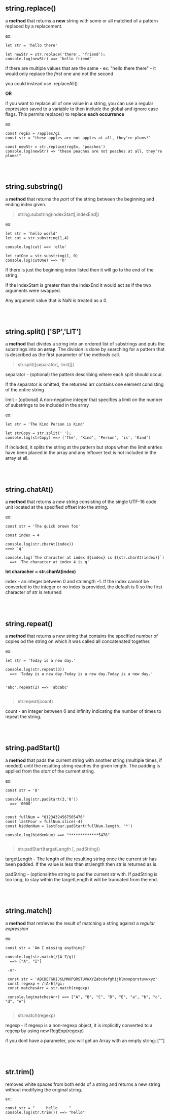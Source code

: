 ## string.replace() 

a **method** that returns a **new** string with some or all matched of a pattern replaced by a replacement.

ex: 
```
let str = 'hello there'

let newStr = str.replace('there', 'friend');
console.log(newStr) ==> 'hello friend'
```

if there are multiple values that are the same - 
ex. "hello there there" - it would only replace the *first* one and not the second

you could instead use .replaceAll() 

**OR**

if you want to replace all of one value in a string, you can use a regular expression saved to a variable to then include the global and ignore case flags. This permits replace() to replace **each occurrence** 

ex:
```
const regEx = /apples/gi
const str = "these apples are not apples at all, they're plums!"

const newStr = str.replace(regEx, 'peaches')
console.log(newStr) => "these peaches are not peaches at all, they're plums!"

```

<br></br>


## string.substring()

a **method** that returns the *part* of the string between the beginning and ending index given.

>string.substring(indexStart[,indexEnd])

ex:
```
let str = 'hello world'
let cut = str.substring(1,4)

console.log(cut) ==> 'ello'

let cutOne = str.substring(1, 0)
console.log(cutOne) ==> 'h'
```

If there is just the beginning index listed then it will go to the end of the string.

If the indexStart is greater than the indexEnd it would act as if the two arguments were swapped. 

Any argument value that is NaN is treated as a 0.


<br></br>


## string.split() ['SP','LIT']

a **method** that divides a string into an ordered list of substrings and puts the substrings into an **array**. The division is done by searching for a pattern that is described as the first parameter of the methods call.


>str.split([separator[, limit]])

separator - (optional) the pattern describing where each split should occur. 

If the separator is omitted, the returned arr contains one element consisting of the entire string

limit - (optional) A non-negative integer that specifies a limit on the number of substrings to be included in the array


ex: 
```
let str = 'The Kind Person is Kind'

let strCopy = str.split(' ');
console.log(strCopy) ==> ['The', 'Kind', 'Person', 'is', 'Kind']
```


If included, it splits the string at the pattern but stops when the limit entries have been placed in the array and any leftover text is not included in the array at all. 



<br></br>


## string.chatAt() 

a **method** that returns a *new string* consisting of the single UTF-16 code unit located at the specified offset into the string.

ex: 
```
const str = 'The quick brown fox'

const index = 4

console.log(str.charAt(index)) 
===> 'q'

console.log(`The character at index ${index} is ${str.charAt(index)}`)
  ==> 'The character at index 4 is q'
```

**let characher = str.charAt(index)**

index - an integer between 0 and str.length -1. If the index cannot be converted to the integer or no index is provided, the default is 0 so the first character of str is returned 


<br></br>


## string.repeat() 

a **method** that returns a new string that contains the specified number of copies od the string on which it was called all concatenated together.


ex: 
```
let str = 'Today is a new day.'

console.log(str.repeat(3))
  ==> 'Today is a new day.Today is a new day.Today is a new day.'
  
  
'abc'.repeat(2) ==> 'abcabc'
  
```
> str.repeat(count)

count - an integer between 0 and infinity indicating the number of times to repeat the string.


<br></br>

## string.padStart() 

a **method** that pads the current string with another string (multiple times, if needed) until the resulting string reaches the given length. The padding is applied from the *start* of the current string. 

ex:  
```
const str = '8'

console.log(str.padStart(3,'0'))
  ==> '0008'
  
  
const fullNum = "01234324567565476"
const lastFour = fullNum.slice(-4)
const hiddenNum = lastFour.padStart(fullNum.length, '*')

console.log(hiddenNum) ==> "*************5476"
  
```
> str.padStart(targetLength [, padString))

targetLength - The length of the resulting string once the current str has been padded. If the value is less than str.length then str is returned as is. 

padString - (optional)the string to pad the current str with. If padString is too long, to stay within the targetLength it will be truncated from the end.

<br></br>


## string.match() 

a **method** that retrieves the result of matching a string against a *regular expression*

ex:  
```
const str = 'Am I missing anything?'

console.log(str.match(/[A-Z/g))
  ==> ["A", "I"]
  
 -or-
 
 const str = 'ABCDEFGHIJKLMNOPQRSTUVWXYZabcdefghijklmnopqrstuvwxyz'
 const regexp = /[A-E]/gi;
 const matchesArr = str.match(regexp)
 
 console.log(matchesArr) ==> ["A", "B", "C", "D", "E", "a", "b", "c", "d", "e"]
  
```

> str.match(regexp)

regexp - if regexp is a non-regexp object, it is implicitly converted to a regexp by using new RegExp(regexp)

if you dont have a parameter, you will get an Array with an empty string: [""]

<br></br>

## str.trim()

removes white spaces from both ends of a string and returns a new string without modifying the original string.


```
ex:

const str = "     hello     "
console.log(str.trim()) ==> "hello"

```


<br></br>

